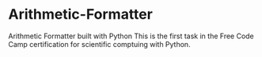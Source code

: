 # Arithmetic-Formatter
Arithmetic Formatter built with Python
This is the first task in the Free Code Camp certification for scientific comptuing with Python. 
